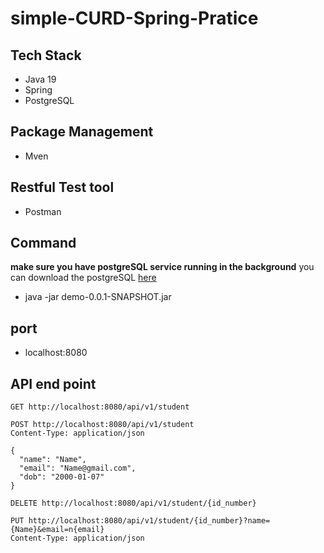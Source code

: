 # simple-CURD-Spring-Pratice

## Tech Stack
- Java 19
- Spring
- PostgreSQL

## Package Management
- Mven

## Restful Test tool
- Postman

## Command
**make sure you have postgreSQL service running in the background**
you can download the postgreSQL [here](https://postgresapp.com/downloads.html)

- java -jar demo-0.0.1-SNAPSHOT.jar

## port
- localhost:8080

## API end point

```
GET http://localhost:8080/api/v1/student
```

```
POST http://localhost:8080/api/v1/student
Content-Type: application/json

{
  "name": "Name",
  "email": "Name@gmail.com",
  "dob": "2000-01-07"
}
```
```
DELETE http://localhost:8080/api/v1/student/{id_number}
```
```
PUT http://localhost:8080/api/v1/student/{id_number}?name={Name}&email=n{email}
Content-Type: application/json
```
